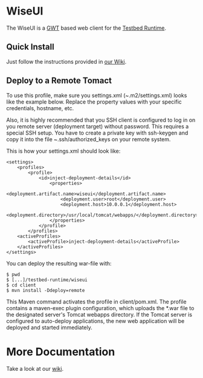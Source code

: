WiseUI
======

The WiseUI is a [GWT][gwt] based web client for the [Testbed Runtime][testbedruntime].


Quick Install
-------------
Just follow the instructions provided in [our Wiki][quick].


Deploy to a Remote Tomact
-------------------------
To use this profile, make sure you settings.xml (~.m2/settings.xml) looks like the example below. Replace the property values with your specific credentials, hostname, etc.

Also, it is highly recommended that you SSH client is configured to log in on you remote server (deployment target) without password. This requires a special SSH setup. You have to create a private key with ssh-keygen and copy it into the file ~.ssh/authorized_keys on your remote system.

This is how your settings.xml should look like:

    <settings>
        <profiles>
            <profile>
                <id>inject-deployment-details</id>
                    <properties>
                        <deployment.artifact.name>wiseui</deployment.artifact.name>
                        <deployment.user>root</deployment.user>
                        <deployment.host>10.0.0.1</deployment.host>
                        <deployment.directory>/usr/local/tomcat/webapps/</deployment.directory>
                    </properties>
                </profile>
            </profiles>
        <activeProfiles>
            <activeProfile>inject-deployment-details</activeProfile>
        </activeProfiles>
    </settings>

You can deploy the resulting war-file with:

    $ pwd
    $ [...]/testbed-runtime/wiseui
    $ cd client
    $ mvn install -Ddeploy=remote
    
This Maven command activates the profile in client/pom.xml. The profile contains a maven-exec plugin  configuration, which uploads the *.war file to the designated server's Tomcat webapps directory. If the Tomcat server is configured to auto-deploy applications, the new web application will be deployed and started immediately.


More Documentation
==================
Take a look at our [wiki][].


[gwt]:http://code.google.com/webtoolkit/doc/2.1/DevGuide.html
[wiki]:https://www.itm.uni-luebeck.de/projects/testbed-runtime/wiki/WisebedWebUiDesign
[quick]:https://www.itm.uni-luebeck.de/projects/testbed-runtime/wiki/WisebedWebUiDevQuickStart
[testbedruntime]:https://github.com/itm/testbed-runtime
